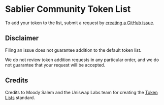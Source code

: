 # Sablier Community Token List

To add your token to the list, submit a request by
[creating a GitHub issue](https://github.com/sablierhq/default-token-list/issues/new?assignees=&labels=token+request&template=token-request.md&title=Add+%7BTOKEN_SYMBOL%7D%3A+%7BTOKEN_NAME%7D).

## Disclaimer

Filing an issue does not guarantee addition to the default token list.

We do not review token addition requests in any particular order, and we do not guarantee that your request will be
accepted.

## Credits

Credits to Moody Salem and the Uniswap Labs team for creating the [Token Lists](https://github.com/Uniswap/token-lists)
standard.
